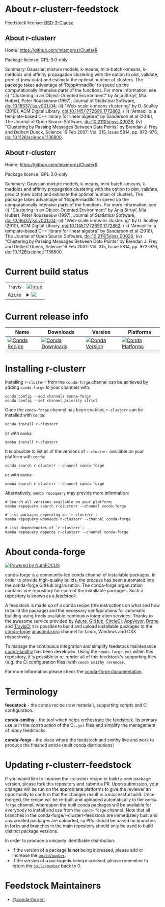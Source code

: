 About r-clusterr-feedstock
==========================

Feedstock license: [BSD-3-Clause](https://github.com/conda-forge/r-clusterr-feedstock/blob/main/LICENSE.txt)


About r-clusterr
----------------

Home: https://github.com/mlampros/ClusterR

Package license: GPL-3.0-only

Summary: Gaussian mixture models, k-means, mini-batch-kmeans, k-medoids and affinity propagation clustering with the option to plot, validate, predict (new data) and estimate the optimal number of clusters. The package takes advantage of 'RcppArmadillo' to speed up the computationally intensive parts of the functions. For more information, see (i) "Clustering in an Object-Oriented Environment" by Anja Struyf, Mia Hubert, Peter Rousseeuw (1997), Journal of Statistical Software, <doi:10.18637/jss.v001.i04>; (ii) "Web-scale k-means clustering" by D. Sculley (2010), ACM Digital Library, <doi:10.1145/1772690.1772862>; (iii) "Armadillo: a template-based C++ library for linear algebra" by Sanderson et al (2016), The Journal of Open Source Software, <doi:10.21105/joss.00026>; (iv) "Clustering by Passing Messages Between Data Points" by Brendan J. Frey and Delbert Dueck, Science 16 Feb 2007: Vol. 315, Issue 5814, pp. 972-976, <doi:10.1126/science.1136800>.

About r-clusterr
----------------

Home: https://github.com/mlampros/ClusterR

Package license: GPL-3.0-only

Summary: Gaussian mixture models, k-means, mini-batch-kmeans, k-medoids and affinity propagation clustering with the option to plot, validate, predict (new data) and estimate the optimal number of clusters. The package takes advantage of 'RcppArmadillo' to speed up the computationally intensive parts of the functions. For more information, see (i) "Clustering in an Object-Oriented Environment" by Anja Struyf, Mia Hubert, Peter Rousseeuw (1997), Journal of Statistical Software, <doi:10.18637/jss.v001.i04>; (ii) "Web-scale k-means clustering" by D. Sculley (2010), ACM Digital Library, <doi:10.1145/1772690.1772862>; (iii) "Armadillo: a template-based C++ library for linear algebra" by Sanderson et al (2016), The Journal of Open Source Software, <doi:10.21105/joss.00026>; (iv) "Clustering by Passing Messages Between Data Points" by Brendan J. Frey and Delbert Dueck, Science 16 Feb 2007: Vol. 315, Issue 5814, pp. 972-976, <doi:10.1126/science.1136800>.

Current build status
====================


<table><tr>
    <td>Travis</td>
    <td>
      <a href="https://app.travis-ci.com/conda-forge/r-clusterr-feedstock">
        <img alt="linux" src="https://img.shields.io/travis/com/conda-forge/r-clusterr-feedstock/main.svg?label=Linux">
      </a>
    </td>
  </tr>
    
  <tr>
    <td>Azure</td>
    <td>
      <details>
        <summary>
          <a href="https://dev.azure.com/conda-forge/feedstock-builds/_build/latest?definitionId=2378&branchName=main">
            <img src="https://dev.azure.com/conda-forge/feedstock-builds/_apis/build/status/r-clusterr-feedstock?branchName=main">
          </a>
        </summary>
        <table>
          <thead><tr><th>Variant</th><th>Status</th></tr></thead>
          <tbody><tr>
              <td>linux_64_r_base4.2</td>
              <td>
                <a href="https://dev.azure.com/conda-forge/feedstock-builds/_build/latest?definitionId=2378&branchName=main">
                  <img src="https://dev.azure.com/conda-forge/feedstock-builds/_apis/build/status/r-clusterr-feedstock?branchName=main&jobName=linux&configuration=linux%20linux_64_r_base4.2" alt="variant">
                </a>
              </td>
            </tr><tr>
              <td>linux_64_r_base4.3</td>
              <td>
                <a href="https://dev.azure.com/conda-forge/feedstock-builds/_build/latest?definitionId=2378&branchName=main">
                  <img src="https://dev.azure.com/conda-forge/feedstock-builds/_apis/build/status/r-clusterr-feedstock?branchName=main&jobName=linux&configuration=linux%20linux_64_r_base4.3" alt="variant">
                </a>
              </td>
            </tr><tr>
              <td>linux_aarch64_r_base4.2</td>
              <td>
                <a href="https://dev.azure.com/conda-forge/feedstock-builds/_build/latest?definitionId=2378&branchName=main">
                  <img src="https://dev.azure.com/conda-forge/feedstock-builds/_apis/build/status/r-clusterr-feedstock?branchName=main&jobName=linux&configuration=linux%20linux_aarch64_r_base4.2" alt="variant">
                </a>
              </td>
            </tr><tr>
              <td>linux_aarch64_r_base4.3</td>
              <td>
                <a href="https://dev.azure.com/conda-forge/feedstock-builds/_build/latest?definitionId=2378&branchName=main">
                  <img src="https://dev.azure.com/conda-forge/feedstock-builds/_apis/build/status/r-clusterr-feedstock?branchName=main&jobName=linux&configuration=linux%20linux_aarch64_r_base4.3" alt="variant">
                </a>
              </td>
            </tr><tr>
              <td>linux_ppc64le_r_base4.2</td>
              <td>
                <a href="https://dev.azure.com/conda-forge/feedstock-builds/_build/latest?definitionId=2378&branchName=main">
                  <img src="https://dev.azure.com/conda-forge/feedstock-builds/_apis/build/status/r-clusterr-feedstock?branchName=main&jobName=linux&configuration=linux%20linux_ppc64le_r_base4.2" alt="variant">
                </a>
              </td>
            </tr><tr>
              <td>linux_ppc64le_r_base4.3</td>
              <td>
                <a href="https://dev.azure.com/conda-forge/feedstock-builds/_build/latest?definitionId=2378&branchName=main">
                  <img src="https://dev.azure.com/conda-forge/feedstock-builds/_apis/build/status/r-clusterr-feedstock?branchName=main&jobName=linux&configuration=linux%20linux_ppc64le_r_base4.3" alt="variant">
                </a>
              </td>
            </tr><tr>
              <td>osx_64_r_base4.2</td>
              <td>
                <a href="https://dev.azure.com/conda-forge/feedstock-builds/_build/latest?definitionId=2378&branchName=main">
                  <img src="https://dev.azure.com/conda-forge/feedstock-builds/_apis/build/status/r-clusterr-feedstock?branchName=main&jobName=osx&configuration=osx%20osx_64_r_base4.2" alt="variant">
                </a>
              </td>
            </tr><tr>
              <td>osx_64_r_base4.3</td>
              <td>
                <a href="https://dev.azure.com/conda-forge/feedstock-builds/_build/latest?definitionId=2378&branchName=main">
                  <img src="https://dev.azure.com/conda-forge/feedstock-builds/_apis/build/status/r-clusterr-feedstock?branchName=main&jobName=osx&configuration=osx%20osx_64_r_base4.3" alt="variant">
                </a>
              </td>
            </tr><tr>
              <td>win_64</td>
              <td>
                <a href="https://dev.azure.com/conda-forge/feedstock-builds/_build/latest?definitionId=2378&branchName=main">
                  <img src="https://dev.azure.com/conda-forge/feedstock-builds/_apis/build/status/r-clusterr-feedstock?branchName=main&jobName=win&configuration=win%20win_64_" alt="variant">
                </a>
              </td>
            </tr>
          </tbody>
        </table>
      </details>
    </td>
  </tr>
</table>

Current release info
====================

| Name | Downloads | Version | Platforms |
| --- | --- | --- | --- |
| [![Conda Recipe](https://img.shields.io/badge/recipe-r--clusterr-green.svg)](https://anaconda.org/conda-forge/r-clusterr) | [![Conda Downloads](https://img.shields.io/conda/dn/conda-forge/r-clusterr.svg)](https://anaconda.org/conda-forge/r-clusterr) | [![Conda Version](https://img.shields.io/conda/vn/conda-forge/r-clusterr.svg)](https://anaconda.org/conda-forge/r-clusterr) | [![Conda Platforms](https://img.shields.io/conda/pn/conda-forge/r-clusterr.svg)](https://anaconda.org/conda-forge/r-clusterr) |

Installing r-clusterr
=====================

Installing `r-clusterr` from the `conda-forge` channel can be achieved by adding `conda-forge` to your channels with:

```
conda config --add channels conda-forge
conda config --set channel_priority strict
```

Once the `conda-forge` channel has been enabled, `r-clusterr` can be installed with `conda`:

```
conda install r-clusterr
```

or with `mamba`:

```
mamba install r-clusterr
```

It is possible to list all of the versions of `r-clusterr` available on your platform with `conda`:

```
conda search r-clusterr --channel conda-forge
```

or with `mamba`:

```
mamba search r-clusterr --channel conda-forge
```

Alternatively, `mamba repoquery` may provide more information:

```
# Search all versions available on your platform:
mamba repoquery search r-clusterr --channel conda-forge

# List packages depending on `r-clusterr`:
mamba repoquery whoneeds r-clusterr --channel conda-forge

# List dependencies of `r-clusterr`:
mamba repoquery depends r-clusterr --channel conda-forge
```


About conda-forge
=================

[![Powered by
NumFOCUS](https://img.shields.io/badge/powered%20by-NumFOCUS-orange.svg?style=flat&colorA=E1523D&colorB=007D8A)](https://numfocus.org)

conda-forge is a community-led conda channel of installable packages.
In order to provide high-quality builds, the process has been automated into the
conda-forge GitHub organization. The conda-forge organization contains one repository
for each of the installable packages. Such a repository is known as a *feedstock*.

A feedstock is made up of a conda recipe (the instructions on what and how to build
the package) and the necessary configurations for automatic building using freely
available continuous integration services. Thanks to the awesome service provided by
[Azure](https://azure.microsoft.com/en-us/services/devops/), [GitHub](https://github.com/),
[CircleCI](https://circleci.com/), [AppVeyor](https://www.appveyor.com/),
[Drone](https://cloud.drone.io/welcome), and [TravisCI](https://travis-ci.com/)
it is possible to build and upload installable packages to the
[conda-forge](https://anaconda.org/conda-forge) [anaconda.org](https://anaconda.org/)
channel for Linux, Windows and OSX respectively.

To manage the continuous integration and simplify feedstock maintenance
[conda-smithy](https://github.com/conda-forge/conda-smithy) has been developed.
Using the ``conda-forge.yml`` within this repository, it is possible to re-render all of
this feedstock's supporting files (e.g. the CI configuration files) with ``conda smithy rerender``.

For more information please check the [conda-forge documentation](https://conda-forge.org/docs/).

Terminology
===========

**feedstock** - the conda recipe (raw material), supporting scripts and CI configuration.

**conda-smithy** - the tool which helps orchestrate the feedstock.
                   Its primary use is in the construction of the CI ``.yml`` files
                   and simplify the management of *many* feedstocks.

**conda-forge** - the place where the feedstock and smithy live and work to
                  produce the finished article (built conda distributions)


Updating r-clusterr-feedstock
=============================

If you would like to improve the r-clusterr recipe or build a new
package version, please fork this repository and submit a PR. Upon submission,
your changes will be run on the appropriate platforms to give the reviewer an
opportunity to confirm that the changes result in a successful build. Once
merged, the recipe will be re-built and uploaded automatically to the
`conda-forge` channel, whereupon the built conda packages will be available for
everybody to install and use from the `conda-forge` channel.
Note that all branches in the conda-forge/r-clusterr-feedstock are
immediately built and any created packages are uploaded, so PRs should be based
on branches in forks and branches in the main repository should only be used to
build distinct package versions.

In order to produce a uniquely identifiable distribution:
 * If the version of a package **is not** being increased, please add or increase
   the [``build/number``](https://docs.conda.io/projects/conda-build/en/latest/resources/define-metadata.html#build-number-and-string).
 * If the version of a package **is** being increased, please remember to return
   the [``build/number``](https://docs.conda.io/projects/conda-build/en/latest/resources/define-metadata.html#build-number-and-string)
   back to 0.

Feedstock Maintainers
=====================

* [@conda-forge/r](https://github.com/conda-forge/r/)

